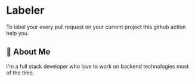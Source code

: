 # Labeler

To label your every pull request on your current project this github action help you.



## 🚀 About Me
I'm a full stack developer who love to work on backend technologies most of the time.

